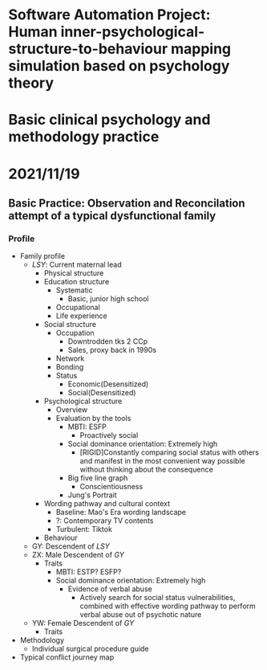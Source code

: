 # Software Automation Project: Human inner-psychological-structure-to-behaviour mapping simulation based on psychology theory

# Basic clinical psychology and methodology practice


# 2021/11/19
## Basic Practice: Observation and Reconcilation attempt of a typical dysfunctional family
### Profile
- Family profile
  - *LSY*: Current maternal lead
    - Physical structure
    - Education structure
      - Systematic
        - Basic, junior high school
      - Occupational
      - Life experience 
    - Social structure
      - Occupation
        - Downtrodden tks 2 CCp
        - Sales, proxy back in 1990s
      - Network
      - Bonding
      - Status
        - Economic(Desensitized)
        - Social(Desensitized)
    - Psychological structure
      - Overview
      - Evaluation by the tools
        - MBTI: ESFP
          - Proactively social
        - Social dominance orientation: Extremely high
          - \[RIGID\]Constantly comparing social status with others and manifest in the most convenient way possible without thinking about the consequence
        - Big five line graph
          - Conscientiousness
        - Jung's Portrait
    - Wording pathway and cultural context
      - Baseline: Mao's Era wording landscape
      - ?: Contemporary TV contents
      - Turbulent: Tiktok
    - Behaviour
  - GY: Descendent of *LSY*
  - ZX: Male Descendent of *GY*
    - Traits
      - MBTI: ESTP? ESFP?
      - Social dominance orientation: Extremely high
        - Evidence of verbal abuse
          - Actively search for social status vulnerabilities, combined with effective wording pathway to perform verbal abuse out of psychotic nature
  - YW: Female Descendent of *GY*
    - Traits
- Methodology
  - Individual surgical procedure guide
- Typical conflict journey map

